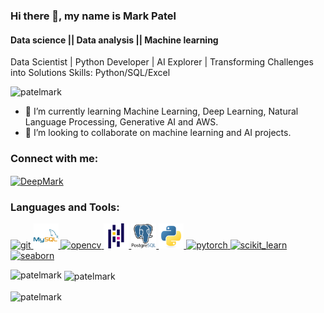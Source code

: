 ### Hi there 👋, my name is Mark Patel
#### Data science || Data analysis || Machine learning
 Data Scientist | Python Developer | AI Explorer | Transforming Challenges into Solutions
 Skills: Python/SQL/Excel
<p align="left"> <img src="https://komarev.com/ghpvc/?username=patel-mark&label=Profile%20views&color=0e75b6&style=flat" alt="patelmark" /> </p>

- 🌱 I’m currently learning Machine Learning, Deep Learning, Natural Language Processing, Generative AI and AWS. 
- 👯 I’m looking to collaborate on machine learning and AI projects. 

<h3 align="left">Connect with me:</h3>
<p align="left">
<a href="https://x.com/PatelInData" target="blank"><img align="center" src="https://raw.githubusercontent.com/rahuldkjain/github-profile-readme-generator/master/src/images/icons/Social/twitter.svg" alt="DeepMark" height="30" width="40" /></a>
</p>

<h3 align="left">Languages and Tools:</h3>
<p align="left"> <a href="https://git-scm.com/" target="_blank" rel="noreferrer"> <img src="https://www.vectorlogo.zone/logos/git-scm/git-scm-icon.svg" alt="git" width="40" height="40"/> </a><a href="https://www.mysql.com/" target="_blank" rel="noreferrer"> <img src="https://raw.githubusercontent.com/devicons/devicon/master/icons/mysql/mysql-original-wordmark.svg" alt="mysql" width="40" height="40"/> </a> <a href="https://opencv.org/" target="_blank" rel="noreferrer"> <img src="https://www.vectorlogo.zone/logos/opencv/opencv-icon.svg" alt="opencv" width="40" height="40"/> </a> <a href="https://pandas.pydata.org/" target="_blank" rel="noreferrer"> <img src="https://raw.githubusercontent.com/devicons/devicon/2ae2a900d2f041da66e950e4d48052658d850630/icons/pandas/pandas-original.svg" alt="pandas" width="40" height="40"/> </a> <a href="https://www.postgresql.org" target="_blank" rel="noreferrer"> <img src="https://raw.githubusercontent.com/devicons/devicon/master/icons/postgresql/postgresql-original-wordmark.svg" alt="postgresql" width="40" height="40"/> </a> <a href="https://www.python.org" target="_blank" rel="noreferrer"> <img src="https://raw.githubusercontent.com/devicons/devicon/master/icons/python/python-original.svg" alt="python" width="40" height="40"/> </a> <a href="https://pytorch.org/" target="_blank" rel="noreferrer"> <img src="https://www.vectorlogo.zone/logos/pytorch/pytorch-icon.svg" alt="pytorch" width="40" height="40"/> </a> <a href="https://scikit-learn.org/" target="_blank" rel="noreferrer"> <img src="https://upload.wikimedia.org/wikipedia/commons/0/05/Scikit_learn_logo_small.svg" alt="scikit_learn" width="40" height="40"/> </a> <a href="https://seaborn.pydata.org/" target="_blank" rel="noreferrer"> <img src="https://seaborn.pydata.org/_images/logo-mark-lightbg.svg" alt="seaborn" width="40" height="40"/> </a> </p>

<p><img align="left" src="https://github-readme-stats.vercel.app/api/top-langs?username=patel-mark&show_icons=true&locale=en&layout=compact" alt="patelmark" /></p>

<p>&nbsp;<img align="center" src="https://github-readme-stats.vercel.app/api?username=patel-mark&show_icons=true&locale=en" alt="patelmark" /></p>

<p><img align="center" src="https://github-readme-streak-stats.herokuapp.com/?user=patel-mark&" alt="patelmark" /></p>
